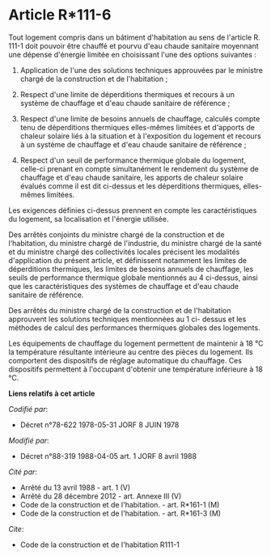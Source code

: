 # Article R*111-6

Tout logement compris dans un bâtiment d'habitation au sens de l'article R. 111-1 doit pouvoir être chauffé et pourvu d'eau
chaude sanitaire moyennant une dépense d'énergie limitée en choisissant l'une des options suivantes :

1. Application de l'une des solutions techniques approuvées par le ministre chargé de la construction et de l'habitation ;

2. Respect d'une limite de déperditions thermiques et recours à un système de chauffage et d'eau chaude sanitaire de
référence ;

3. Respect d'une limite de besoins annuels de chauffage, calculés compte tenu de déperditions thermiques elles-mêmes limitées
et d'apports de chaleur solaire liés à la situation et à l'exposition du logement et recours à un système de chauffage et
d'eau chaude sanitaire de référence ;

4. Respect d'un seuil de performance thermique globale du logement, celle-ci prenant en compte simultanément le rendement du
système de chauffage et d'eau chaude sanitaire, les apports de chaleur solaire évalués comme il est dit ci-dessus et les
déperditions thermiques, elles-mêmes limitées.

Les exigences définies ci-dessus prennent en compte les caractéristiques du logement, sa localisation et l'énergie utilisée.

Des arrêtés conjoints du ministre chargé de la construction et de l'habitation, du ministre chargé de l'industrie, du
ministre chargé de la santé et du ministre chargé des collectivités locales précisent les modalités d'application du présent
article, et définissent notamment les limites de déperditions thermiques, les limites de besoins annuels de chauffage, les
seuils de performance thermique globale mentionnés au 4 ci-dessus, ainsi que les caractéristiques des systèmes de chauffage
et d'eau chaude sanitaire de référence.

Des arrêtés du ministre chargé de la construction et de l'habitation approuvent les solutions techniques mentionnées au 1 ci-
dessus et les méthodes de calcul des performances thermiques globales des logements.

Les équipements de chauffage du logement permettent de maintenir à 18 °C la température résultante intérieure au centre des
pièces du logement. Ils comportent des dispositifs de réglage automatique du chauffage. Ces dispositifs permettent à
l'occupant d'obtenir une température inférieure à 18 °C.

**Liens relatifs à cet article**

_Codifié par_:

  - Décret n°78-622 1978-05-31 JORF 8 JUIN 1978

_Modifié par_:

  - Décret n°88-319 1988-04-05 art. 1 JORF 8 avril 1988

_Cité par_:

  - Arrêté du 13 avril 1988 - art. 1 (V)
  - Arrêté du 28 décembre 2012 - art. Annexe III (V)
  - Code de la construction et de l'habitation. - art. R*161-1 (M)
  - Code de la construction et de l'habitation. - art. R*161-3 (M)

_Cite_:

  - Code de la construction et de l'habitation R111-1
